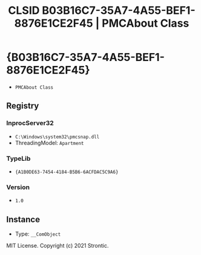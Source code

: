 ﻿---
title: "CLSID B03B16C7-35A7-4A55-BEF1-8876E1CE2F45 | PMCAbout Class"
excerpt: What is COM-Object CLSID B03B16C7-35A7-4A55-BEF1-8876E1CE2F45?
---

# {B03B16C7-35A7-4A55-BEF1-8876E1CE2F45}

* `PMCAbout Class`

## Registry


### InprocServer32

* `C:\Windows\system32\pmcsnap.dll`
* ThreadingModel: `Apartment`

### TypeLib

* `{A1B0DE63-7454-4184-B5B6-6ACFDAC5C9A6}`

### Version

* `1.0`

## Instance

* Type: `__ComObject`

MIT License. Copyright (c) 2021 Strontic.


